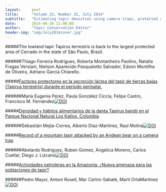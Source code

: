 ```yaml
---
layout:     post
title:      "Volume 23, Number 32, July 2014"
subtitle:   "Estimating tapir densities using camera traps, protected areas in Brazil for the lowland tapir, dietary habits of the Baird's tapirs in Colombia, and much more."
date:       2014-06-30 12:00:00
author:     "Tapir Conservation Editor"
header-img: "img/July2014cover.jpg"
---
```


#####The lowland tapir Tapirus terrestris is back to the largest protected area of Cerrado in the state of São Paulo, Brazil.
	   
######Thiago Ferreira Rodrigues, Roberta Montanheiro Paolino, Natalia Fragas Versiani, Nielson Aparecido Pasqualotto Salvador, Edson Montilha de Oliveira, Adriano Garcia Chiarello.
 <a href="http://tapirconservation.github.io/extra/Vol23_Issue32/Ferreira2014.pdf">
       <span class="fa-stack fa-lg">
       <i class="fa fa-circle fa-stack-1x"></i>
       <i class="fa fa-file-pdf-o fa-stack-1x fa-inverse"></i>
       </span>
       </a>
<p> </p>


#####[Factores protectores en la secreción láctea del tapir de tierras bajas (Tapirus terrestris) durante el periodo perinatal.](http://dx.doi.org/10.5281/zenodo.23411 "Link soon")

######María Eugenia Pérez, Paula González Ciccia, Felipe Castro, Francisco M. Fernández[![DOI](https://zenodo.org/badge/doi/10.5281/zenodo.22648.svg)](http://dx.doi.org/10.5281/zenodo.22648)
<p> </p>



#####[Densidad y hábitos alimentarios de la danta Tapirus bairdii en el Parque Nacional Natural Los Katios, Colombia](http://dx.doi.org/10.5281/zenodo.22642 "Click for more details")

######Sebastián Mejía-Correa, Alberto Diaz-Martinez, Raul Molina[![DOI](https://zenodo.org/badge/doi/10.5281/zenodo.22642.svg)](http://dx.doi.org/10.5281/zenodo.22642)
<p> </p>



#####[Record of a mountain tapir attacked by an Andean bear on a camera trap](http://dx.doi.org/10.5281/zenodo.23408 "Click for more details")

######Abelardo Rodriguez, Ruben Gomez, Angelica Moreno, Carlos Cuellar, Diego J. Lizcano[![DOI](https://zenodo.org/badge/doi/10.5281/zenodo.23408.svg)](http://dx.doi.org/10.5281/zenodo.23408)
<p> </p>



#####[Actividades petroleras en la Amazonía: ¿Nueva amenaza para las poblaciones de tapir?](http://dx.doi.org/10.5281/zenodo.23415 "Click for more details")

######Pedro Mayor, Antoni Rosell, Mar Cartró-Sabaté, Martí OrtaMartínez[![DOI](https://zenodo.org/badge/doi/10.5281/zenodo.23415.svg)](http://dx.doi.org/10.5281/zenodo.23415)
<p> </p>





